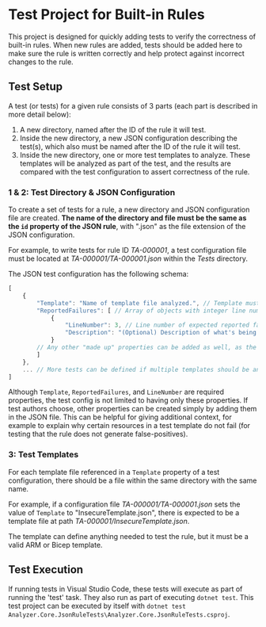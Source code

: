 # Test Project for Built-in Rules
This project is designed for quickly adding tests to verify the correctness of built-in rules.  When new rules are added, tests should be added here to make sure the rule is written correctly and help protect against incorrect changes to the rule.

## Test Setup
A test (or tests) for a given rule consists of 3 parts (each part is described in more detail below):
1. A new directory, named after the ID of the rule it will test.
2. Inside the new directory, a new JSON configuration describing the test(s), which also must be named after the ID of the rule it will test.
3. Inside the new directory, one or more test templates to analyze. These templates will be analyzed as part of the test, and the results are compared with the test configuration to assert correctness of the rule.

### 1 & 2: Test Directory & JSON Configuration
To create a set of tests for a rule, a new directory and JSON configuration file are created.  **The name of the directory and file must be the same as the `id` property of the JSON rule**, with ".json" as the file extension of the JSON configuration.

For example, to write tests for rule ID *TA-000001*, a test configuration file must be located at *TA-000001/TA-000001.json* within the *Tests* directory.

The JSON test configuration has the following schema:
``` js
[
    {
        "Template": "Name of template file analyzed.", // Template must be within the same directory as the test configuration file.
        "ReportedFailures": [ // Array of objects with integer line numbers - each are a line number expected to be reported in the failure.
            {
                "LineNumber": 3, // Line number of expected reported failure
                "Description": "(Optional) Description of what's being tested for this expected failure."
            }
        // Any other "made up" properties can be added as well, as the test author deems appropriate; for example, providing context on why some resources are expected to pass analysis.
        ]
    },
    ... // More tests can be defined if multiple templates should be analyzed - one test block for each template
]
```

Although `Template`, `ReportedFailures`, and `LineNumber` are required properties, the test config is not limited to having only these properties.  If test authors choose, other properties can be created simply by adding them in the JSON file.  This can be helpful for giving additional context, for example to explain why certain resources in a test template do not fail (for testing that the rule does not generate false-positives).

### 3: Test Templates
For each template file referenced in a `Template` property of a test configuration, there should be a file within the same directory with the same name.

For example, if a configuration file *TA-000001/TA-000001.json* sets the value of `Template` to "InsecureTemplate.json", there is expected to be a template file at path *TA-000001/InsecureTemplate.json*.

The template can define anything needed to test the rule, but it must be a valid ARM or Bicep template.

## Test Execution
If running tests in Visual Studio Code, these tests will execute as part of running the 'test' task.  They also run as part of executing `dotnet test`.  This test project can be executed by itself with `dotnet test Analyzer.Core.JsonRuleTests\Analyzer.Core.JsonRuleTests.csproj`.